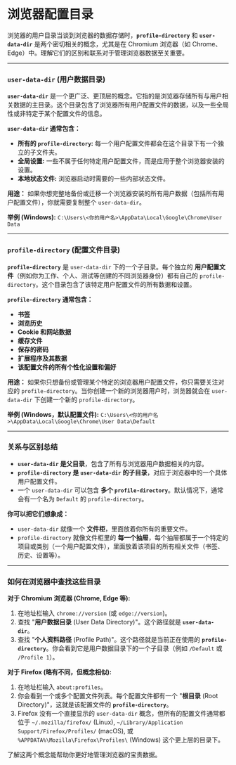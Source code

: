 # 浏览器配置目录

浏览器的用户目录当谈到浏览器的数据存储时，**`profile-directory`** 和 **`user-data-dir`** 是两个密切相关的概念，尤其是在 Chromium 浏览器（如 Chrome、Edge）中。理解它们的区别和联系对于管理浏览器数据至关重要。

---

### `user-data-dir` (用户数据目录)

**`user-data-dir`** 是一个更广泛、更顶层的概念。它指的是浏览器存储所有与用户相关数据的主目录。这个目录包含了浏览器所有用户配置文件的数据，以及一些全局性或非特定于某个配置文件的信息。

**`user-data-dir` 通常包含：**

* **所有的 `profile-directory`:** 每一个用户配置文件都会在这个目录下有一个独立的子文件夹。
* **全局设置:** 一些不属于任何特定用户配置文件，而是应用于整个浏览器安装的设置。
* **本地状态文件:** 浏览器启动时需要的一些内部状态文件。

**用途：** 如果你想完整地备份或迁移一个浏览器安装的所有用户数据（包括所有用户配置文件），你就需要复制整个 `user-data-dir`。

**举例 (Windows):** `C:\Users\<你的用户名>\AppData\Local\Google\Chrome\User Data`

---

### `profile-directory` (配置文件目录)

**`profile-directory`** 是 `user-data-dir` 下的一个子目录。每个独立的 **用户配置文件**（例如你为工作、个人、测试等创建的不同浏览器身份）都有自己的 `profile-directory`。这个目录包含了该特定用户配置文件的所有数据和设置。

**`profile-directory` 通常包含：**

* **书签**
* **浏览历史**
* **Cookie 和网站数据**
* **缓存文件**
* **保存的密码**
* **扩展程序及其数据**
* **该配置文件的所有个性化设置和偏好**

**用途：** 如果你只想备份或管理某个特定的浏览器用户配置文件，你只需要关注对应的 `profile-directory`。当你创建一个新的浏览器用户时，浏览器就会在 `user-data-dir` 下创建一个新的 `profile-directory`。

**举例 (Windows，默认配置文件):** `C:\Users\<你的用户名>\AppData\Local\Google\Chrome\User Data\Default`

---

### 关系与区别总结

* **`user-data-dir` 是父目录**，包含了所有与浏览器用户数据相关的内容。
* **`profile-directory` 是 `user-data-dir` 的子目录**，对应于浏览器中的一个具体用户配置文件。
* 一个 `user-data-dir` 可以包含 **多个 `profile-directory`**。默认情况下，通常会有一个名为 `Default` 的 `profile-directory`。

**你可以把它们想象成：**

* `user-data-dir` 就像一个 **文件柜**，里面放着你所有的重要文件。
* `profile-directory` 就像文件柜里的 **每一个抽屉**，每个抽屉都属于一个特定的项目或类别（一个用户配置文件），里面放着该项目的所有相关文件（书签、历史、设置等）。

---

### 如何在浏览器中查找这些目录

**对于 Chromium 浏览器 (Chrome, Edge 等):**

1.  在地址栏输入 `chrome://version` (或 `edge://version`)。
2.  查找 "**用户数据目录** (User Data Directory)"。这个路径就是 **`user-data-dir`**。
3.  查找 "**个人资料路径** (Profile Path)"。这个路径就是当前正在使用的 **`profile-directory`**。你会看到它是用户数据目录下的一个子目录（例如 `/Default` 或 `/Profile 1`）。

**对于 Firefox (略有不同，但概念相似):**

1.  在地址栏输入 `about:profiles`。
2.  你会看到一个或多个配置文件列表。每个配置文件都有一个 "**根目录** (Root Directory)"，这就是该配置文件的 **`profile-directory`**。
3.  Firefox 没有一个直接显示的 `user-data-dir` 概念，但所有的配置文件通常都位于 `~/.mozilla/firefox/` (Linux), `~/Library/Application Support/Firefox/Profiles/` (macOS), 或 `%APPDATA%\Mozilla\Firefox\Profiles\` (Windows) 这个更上层的目录下。

了解这两个概念能帮助你更好地管理浏览器的宝贵数据。